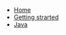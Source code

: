 * [Home](index.md)
* [Getting strarted](how-to-start-document.md)
* [Java](java/)

[//]: # (* [Spout]&#40;spout/&#41;)

[//]: # (* [Services]&#40;services/&#41;)

[//]: # (* [Technical tips]&#40;technical-tips/&#41;)

[//]: # (* [Big Picture]&#40;big-picture.md&#41;)

[//]: # (* [Resources]&#40;resources.md&#41;)